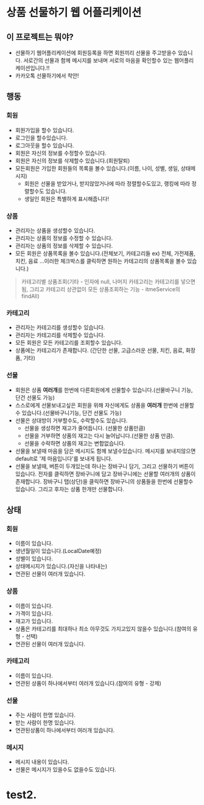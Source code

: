 # 상품 선물하기 웹 어플리케이션

## 이 프로젝트는 뭐야?

- 선물하기 웹어플리케이션에 회원등록을 하면 회원끼리 선물을 주고받을수 있습니다. 서로간의 선물과 함께 메시지를 보내며 서로의 마음을 확인할수 있는 웹어플리케이션입니다.!!
- 카카오톡 선물하기에서 착안!

## 행동

### 회원

- 회원가입을 할수 있습니다.
- 로그인을 할수있습니다.
- 로그아웃을 할수 있습니다.
- 회원은 자신의 정보를 수정할수 있습니다.
- 회원은 자신의 정보를 삭제할수 있습니다.(회원탈퇴)
- 모든회원은 가입한 회원들의 목록을 볼수 있습니다.(이름, 나이, 성별, 생일, 상태메시지)
  - 회원은 선물을 받았거나, 받지않았거나에 따라 정렬할수도있고, 랭킹에 따라 정렬할수도 있습니다.
  - 생일인 회원은 특별하게 표시해줍니다!

### 상품

- 관리자는 상품을 생성할수 있습니다.
- 관리자는 상품의 정보를 수정할 수 있습니다.
- 관리자는 상품의 정보를 삭제할 수 있습니다.
- 모든 회원은 상품목록을 볼수 있습니다.(전체보기, 카테고리들 ex) 전체, 가전제품, 치킨, 음료 ...이러한 체크박스를 클릭하면 원하는 카테고리의 상품목록을 볼수 있습니다.)

> 카테고리별 상품조회(기타 - 인자에 null, 나머지 카테고리는 카테고리를 넣으면됨, 그리고 카테고리 상관없이 모든 상품조회하는 기능 - itmeService의 findAll)

### 카테고리

- 관리자는 카테고리를 생성할수 있습니다.
- 관리자는 카테고리를 삭제할수 있습니다.
- 모든 회원은 모든 카테고리를 조회할수 있습니다.
- 상품에는 카테고리가 존재합니다. (간단한 선물, 고급스러운 선물, 치킨, 음료, 화장품, 기타)

### 선물

- 회원은 상품 **여러개**를 한번에 다른회원에게 선물할수 있습니다.(선물바구니 기능, 단건 선물도 가능)
- 스스로에게 선물보내고싶은 회원을 위해 자신에게도 상품을 **여러개** 한번에 선물할수 있습니다.(선물바구니기능, 단건 선물도 가능)
- 선물은 상대방이 거부할수도, 수락할수도 있습니다.
  - 선물을 생성하면 재고가 줄어듭니다. (선물한 상품만큼)
  - 선물을 거부하면 상품의 재고는 다시 늘어납니다.(선물한 상품 만큼).
  - 선물을 수락하면 상품의 재고는 변합없습니다.
- 선물을 보낼때 마음을 담은 메시지도 함께 보낼수있습니다. 메시지를 보내지않으면 default로 '제 마음입니다'를 보내게 됩니다.
- 선물을 보낼때, 버튼이 두개있는데 하나는 장바구니 담기, 그리고 선물하기 버튼이 있습니다. 전자를 클릭하면 장바구니에 담고 장바구니에는 선물할 여러개의 상품이 존재합니다. 장바구니 탭(상단)을 클릭하면 장바구니의 상품들을 한번에 선물할수 있습니다. 그리고 후자는 상품 한개만 선물합니다.

## 상태

### 회원

- 이름이 있습니다.
- 생년월일이 있습니다.(LocalDate예정)
- 성별이 있습니다.
- 상태메시지가 있습니다.(자신을 나타내는)
- 연관된 선물이 여러개 있습니다.

### 상품

- 이름이 있습니다.
- 가격이 있습니다.
- 재고가 있습니다.
- 상품은 카테고리를 최대하나 최소 아무것도 가지고있지 않을수 있습니다.(참여의 유형 - 선택)
- 연관된 선물이 여러개 있습니다.

### 카테고리

- 이름이 있습니다.
- 연관된 상품이 하나에서부터 여러개 있습니다.(참여의 유형 - 강제)

### 선물

- 주는 사람이 한명 있습니다.
- 받는 사람이 한명 있습니다.
- 연관된상품이 하나에서부터 여러개 있습니다.

### 메시지

- 메시지 내용이 있습니다.
- 선물은 메시지가 있을수도 없을수도 있습니다.

# test2.